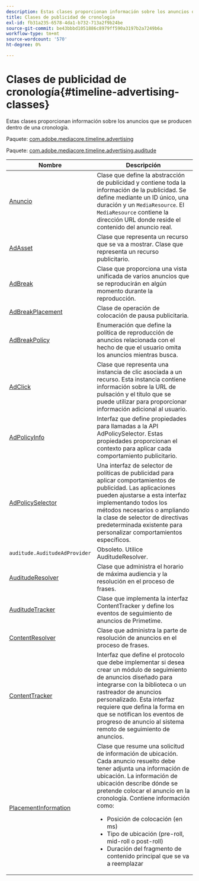 ```yaml
---
description: Estas clases proporcionan información sobre los anuncios que se producen dentro de una cronología.
title: Clases de publicidad de cronología
exl-id: fb31a235-6578-4da1-b732-713a2f9b24be
source-git-commit: be43bbbd1051886c8979ff590a3197b2a7249b6a
workflow-type: tm+mt
source-wordcount: '570'
ht-degree: 0%

---
```


# Clases de publicidad de cronología{#timeline-advertising-classes}

Estas clases proporcionan información sobre los anuncios que se producen dentro de una cronología.

Paquete: [com.adobe.mediacore.timeline.advertising](https://help.adobe.com/en_US/primetime/api/psdk/javadoc_1.4/com/adobe/mediacore/timeline/advertising/package-summary.html)

Paquete: [com.adobe.mediacore.timeline.advertising.auditude](https://help.adobe.com/en_US/primetime/api/psdk/javadoc_1.4/com/adobe/mediacore/timeline/advertising/auditude/package-summary.html)

| Nombre | Descripción |
|--- |--- |
| [Anuncio](https://help.adobe.com/en_US/primetime/api/psdk/javadoc_1.4/com/adobe/mediacore/timeline/advertising/Ad.html) | Clase que define la abstracción de publicidad y contiene toda la información de la publicidad. Se define mediante un ID único, una duración y un `MediaResource`. El `MediaResource` contiene la dirección URL donde reside el contenido del anuncio real. |
| [AdAsset](https://help.adobe.com/en_US/primetime/api/psdk/javadoc_1.4/com/adobe/mediacore/timeline/advertising/AdAsset.html) | Clase que representa un recurso que se va a mostrar. Clase que representa un recurso publicitario. |
| [AdBreak](https://help.adobe.com/en_US/primetime/api/psdk/javadoc_1.4/com/adobe/mediacore/timeline/advertising/AdBreak.html) | Clase que proporciona una vista unificada de varios anuncios que se reproducirán en algún momento durante la reproducción. |
| [AdBreakPlacement](https://help.adobe.com/en_US/primetime/api/psdk/javadoc_1.4/com/adobe/mediacore/timeline/advertising/AdBreakPlacement.html) | Clase de operación de colocación de pausa publicitaria. |
| [AdBreakPolicy](https://help.adobe.com/en_US/primetime/api/psdk/javadoc_1.4/com/adobe/mediacore/timeline/advertising/AdBreakPolicy.html) | Enumeración que define la política de reproducción de anuncios relacionada con el hecho de que el usuario omita los anuncios mientras busca. |
| [AdClick](https://help.adobe.com/en_US/primetime/api/psdk/javadoc_1.4/com/adobe/mediacore/timeline/advertising/AdClick.html) | Clase que representa una instancia de clic asociada a un recurso. Esta instancia contiene información sobre la URL de pulsación y el título que se puede utilizar para proporcionar información adicional al usuario. |
| [AdPolicyInfo](https://help.adobe.com/en_US/primetime/api/psdk/javadoc_1.4/com/adobe/mediacore/timeline/advertising/AdPolicyInfo.html) | Interfaz que define propiedades para llamadas a la API AdPolicySelector. Estas propiedades proporcionan el contexto para aplicar cada comportamiento publicitario. |
| [AdPolicySelector](https://help.adobe.com/en_US/primetime/api/psdk/javadoc_1.4/com/adobe/mediacore/timeline/advertising/AdPolicySelector.html) | Una interfaz de selector de políticas de publicidad para aplicar comportamientos de publicidad. Las aplicaciones pueden ajustarse a esta interfaz implementando todos los métodos necesarios o ampliando la clase de selector de directivas predeterminada existente para personalizar comportamientos específicos. |
| `auditude.AuditudeAdProvider` | Obsoleto. Utilice AuditudeResolver. |
| [AuditudeResolver](https://help.adobe.com/en_US/primetime/api/psdk/javadoc_1.4/com/adobe/mediacore/timeline/advertising/auditude/AuditudeResolver.html) | Clase que administra el horario de máxima audiencia y la resolución en el proceso de frases. |
| [AuditudeTracker](https://help.adobe.com/en_US/primetime/api/psdk/javadoc_1.4/com/adobe/mediacore/timeline/advertising/auditude/AuditudeTracker.html) | Clase que implementa la interfaz ContentTracker y define los eventos de seguimiento de anuncios de Primetime. |
| [ContentResolver](https://help.adobe.com/en_US/primetime/api/psdk/javadoc_1.4/com/adobe/mediacore/timeline/advertising/ContentResolver.html) | Clase que administra la parte de resolución de anuncios en el proceso de frases. |
| [ContentTracker](https://help.adobe.com/en_US/primetime/api/psdk/javadoc_1.4/com/adobe/mediacore/timeline/advertising/ContentTracker.html) | Interfaz que define el protocolo que debe implementar si desea crear un módulo de seguimiento de anuncios diseñado para integrarse con la biblioteca o un rastreador de anuncios personalizado. Esta interfaz requiere que defina la forma en que se notifican los eventos de progreso de anuncio al sistema remoto de seguimiento de anuncios. |
| [PlacementInformation](https://help.adobe.com/en_US/primetime/api/psdk/javadoc_1.4/com/adobe/mediacore/timeline/advertising/PlacementInformation.html) | Clase que resume una solicitud de información de ubicación. Cada anuncio resuelto debe tener adjunta una información de ubicación. La información de ubicación describe dónde se pretende colocar el anuncio en la cronología. Contiene información como: <ul><li>Posición de colocación (en ms) </li><li>Tipo de ubicación (pre-roll, mid-roll o post-roll) </li><li>Duración del fragmento de contenido principal que se va a reemplazar</li></ul> |
